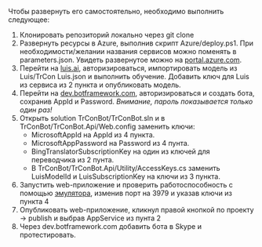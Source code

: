 ﻿Чтобы развернуть его самостоятельно, необходимо выполнить следующее:
1.	Клонировать репозиторий локально через git clone
2.	Развернуть ресурсы в Azure, выполнив скрипт Azure/deploy.ps1. При необходимости/желании названия сервисов можно поменять в parameters.json. Увидеть развернутое можно на [portal.azure.com](https://portal.azure.com/).
3.	Перейти на [luis.ai](https://luis.ai), авторизироваться, импортировать модель из Luis/TrCon Luis.json и выполнить обучение. Добавить ключ для Luis из сервиса из 2 пункта и опубликовать модель.
4.	Перейти на [dev.botframework.com](https://dev.cotframework.com), авторизироваться и создать бота, сохранив AppId и Password. *Внимание, пароль показывается только один раз!*
5.	Открыть solution TrConBot/TrConBot.sln и в TrConBot/TrConBot.Api/Web.config заменить ключи:
	*	MicrosoftAppId на AppId из 4 пункта.
	*	MicrosoftAppPassword на Password из 4 пунта.
	*	BingTranslatorSubscriptionKey на один из ключей для переводчика из 2 пунта.
	*	В TrConBot/TrConBot.Api/Utility/AccessKeys.cs заменить LuisModelId и LuisSubscriptionKey на ключи из 3 пункта.
7.	Запустить web-приложение и проверить работоспособность с помощью [эмулятора](https://docs.botframework.com/en-us/tools/bot-framework-emulator/), изменив порт на 3979 и указав ключи из пункта 4
8.	Опубликовать web-приложение, кликнул правой кнопкой по проекту -> publish и выбрав AppService из пунта 2
9.	Через dev.botframework.com добавить бота в Skype и протестировать.

